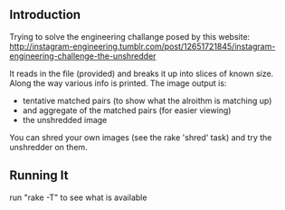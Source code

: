 ## Introduction

Trying to solve the engineering challange posed by this website:
http://instagram-engineering.tumblr.com/post/12651721845/instagram-engineering-challenge-the-unshredder

It reads in the file (provided) and breaks it up into slices of known size.
Along the way various info is printed.
The image output is:
- tentative matched pairs (to show what the alroithm is matching up)
- and aggregate of the matched pairs (for easier viewing)
- the unshredded image

You can shred your own images (see the rake 'shred' task) and try the unshredder on them.

## Running It

run "rake -T" to see what is available
